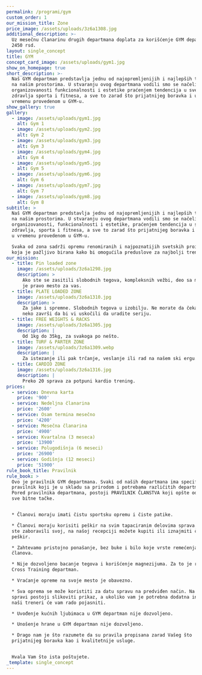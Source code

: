 ```yaml
---
permalink: /programi/gym
custom_order: 1
our_mission_title: Zone
price_image: /assets/uploads/3z6a1308.jpg
additional_description: >-
  Uz mesečnu članarinu drugih departmana doplata za korišćenje GYM departmana je
  2450 rsd.
layout: single_concept
title: GYM
concept_card_image: /assets/uploads/gym1.jpg
show_on_homepage: true
short_description: >-
  Naš GYM departman predstavlja jednu od najopremljenijih i najlepših teretana
  na našim prostorima. U stvaranju ovog departmana vodili smo se načelima
  organizovanosti funkcionalnosti i estetike praćenjem tendencija u svetu
  zdravlja sporta i fitnesa, a sve to zarad što prijatnijeg boravka i uživanja u
  vremenu provedenom u GYM-u.
show_gallery: true
gallery:
  - image: /assets/uploads/gym1.jpg
    alt: Gym 1
  - image: /assets/uploads/gym2.jpg
    alt: Gym 2
  - image: /assets/uploads/gym3.jpg
    alt: Gym 3
  - image: /assets/uploads/gym4.jpg
    alt: Gym 4
  - image: /assets/uploads/gym5.jpg
    alt: Gym 5
  - image: /assets/uploads/gym6.jpg
    alt: Gym 6
  - image: /assets/uploads/gym7.jpg
    alt: Gym 7
  - image: /assets/uploads/gym8.jpg
    alt: Gym 8
subtitle: >
  Naš GYM departman predstavlja jednu od najopremljenijih i najlepših teretana
  na našim prostorima. U stvaranju ovog departmana vodili smo se načelima
  organizovanosti, funkcionalnosti i estetike, praćenjem tendencija u svetu
  zdravlja, sporta i fitnesa, a sve to zarad što prijatnijeg boravka i uživanja
  u vremenu provedenom u GYM-u.

  Svaka od zona sadrži opremu renomiranih i najpoznatijih svetskih proizvodjača
  koja je pažljivo birana kako bi omogućila preduslove za najbolji trening.
our_mission:
  - title: Pin loaded zone
    image: /assets/uploads/3z6a1298.jpg
    description: >
      Ako ste se zasitili slobodnih tegova, kompleksnih vežbi, deo sa mašinama
      je pravo mesto za vas.
  - title: PLATE LOADED ZONE
    image: /assets/uploads/3z6a1310.jpg
    description: >
      Za jake i spremne. Slobodnih tegova u izobilju. Ne morate da čekate da
      neko završi da bi vi uskočili da uradite seriju.
  - title: FREE WEIGHTS & RACKS
    image: /assets/uploads/3z6a1305.jpg
    description: |
      Od 1kg do 35kg, za svakoga po nešto.
  - title: TURF & PARTER ZONE
    image: /assets/uploads/3z6a1309.webp
    description: |
      Za istezanje ili pak trčanje, veslanje ili rad na našem ski ergu.
  - title: CARDIO ZONE
    image: /assets/uploads/3z6a1316.jpg
    description: |
      Preko 20 sprava za potpuni kardio trening.
prices:
  - service: Dnevna karta
    price: '900'
  - service: Nedeljna članarina
    price: '2600'
  - service: Osam termina mesečno
    price: '4200'
  - service: Mesečna članarina
    price: '4900'
  - service: Kvartalna (3 meseca)
    price: '13900'
  - service: Polugodišnja (6 meseci)
    price: '26900'
  - service: Godišnja (12 meseci)
    price: '51900'
rule_book_title: Pravilnik
rule_book: >
  Ovo je pravilnik GYM departmana. Svaki od naših departmana ima specifičan
  pravilnik koji je u skladu sa prirodom i potrebama različitih departmana.
  Pored pravilnika departmana, postoji PRAVILNIK ČLANSTVA koji opšte određuje
  sve bitne tačke.


  * Članovi moraju imati čistu sportsku opremu i čiste patike.

  * Članovi moraju korisiti peškir na svim tapaciranim delovima sprava. Ukoliko
  ste zaboravili svoj, na našoj recepciji možete kupiti ili iznajmiti čist
  peškir.

  * Zahtevamo pristojno ponašanje, bez buke i bilo koje vrste remećenja drugih
  članova.

  * Nije dozvoljeno bacanje tegova i korišćenje magnezijuma. Za to je rezervisan
  Cross Training departman.

  * Vraćanje opreme na svoje mesto je obavezno.

  * Sva oprema se može koristiti za datu spravu na predviđen način. Na svakoj
  spravi postoji slikoviti prikaz, a ukoliko vam je potrebna dodatna instrukcija
  naši treneri će vam rado pojasniti.

  * Uvođenje kućnih ljubimaca u GYM departman nije dozvoljeno.

  * Unošenje hrane u GYM departman nije dozvoljeno.

  * Drago nam je što razumete da su pravila propisana zarad Vašeg što
  prijatnijeg boravka kao i kvalitetnije usluge.


  Hvala Vam što ista poštujete.
_template: single_concept
---
```


